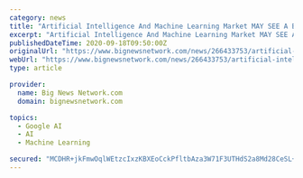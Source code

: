 ```yaml
---
category: news
title: "Artificial Intelligence And Machine Learning Market MAY SEE A BIG MOVE | AIBrain, Amazon, Anki, CloudMinds, Deepmind"
excerpt: "Artificial Intelligence And Machine Learning Market MAY SEE A BIG MOVE AIBrain Amazon Anki CloudMinds Deepmind"
publishedDateTime: 2020-09-18T09:50:00Z
originalUrl: "https://www.bignewsnetwork.com/news/266433753/artificial-intelligence-and-machine-learning-market-may-see-a-big-move--aibrain-amazon-anki-cloudminds-deepmind"
webUrl: "https://www.bignewsnetwork.com/news/266433753/artificial-intelligence-and-machine-learning-market-may-see-a-big-move--aibrain-amazon-anki-cloudminds-deepmind"
type: article

provider:
  name: Big News Network.com
  domain: bignewsnetwork.com

topics:
  - Google AI
  - AI
  - Machine Learning

secured: "MCDHR+jkFmwOqlWEtzcIxzKBXEoCckPfltbAza3W71F3UTHdS2a8Md28CeSL+RTFQD0H2/ST0sTuSCgrot85rw9pFrKhbAQcmbb0hUl+aR4HHk/jlNdbeBs1OO8rq6X25NXPvSgvmQnReupKi0dRUYiHRsoYcdp/QgALXaaj6sVWS0LlH3Ju9gbpBcq4lfacNMRTgpn7HeAyLew36jtY7aUe5HL2umvYrW1+7DQePz7F9eaF6pVVuWGd1+NKBJvfiwmXXsQY0bVrnRO7ccQQ4RCFFfP6UWA8ptQ4oW05F22/TmJKr0gW9o6E8RWqv/mxO5ezLIidLm9dlzfy4CSa8kR0fpCWH3u7/0EJi10F3mg=;swIRutfOlyI879aQYjc2NQ=="
---
```


